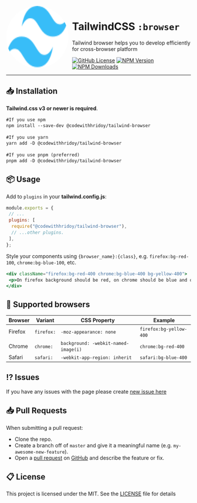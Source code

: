 <img width="170" height="170" style="float: left; margin: 0 10px 0 0; border-radius: 50%;" alt="Tailwindcss logo" src="https://raw.githubusercontent.com/IgorKowalczyk/is-browser/main/src/images/logo.svg">

# TailwindCSS `:browser`

Tailwind browser helps you to develop efficiently for cross-browser platform

[![GitHub License](https://img.shields.io/github/license/codewithhridoy/advanced-js?color=%2334D058&logo=github&style=flat-square&label=License)](https://github.com/codewithhridoy/advanced-js/blob/master/LICENSE)
[![NPM Version](https://img.shields.io/npm/v/codewithhridoy/advanced-js/latest.svg?logo=npm&logoColor=fff&style=flat-square&color=%2334D058)](https://npmjs.com/package/@codewithhridoy/tailwind-browser) [![NPM Downloads](https://img.shields.io/npm/dw/@codewithhridoy/tailwind-browser?logo=npm&logoColor=fff&style=flat-square&color=%2334D058&label=Downloads)](https://npmjs.com/package/@codewithhridoy/tailwind-browser)

---

## 📥 Installation

**Tailwind.css v3 or newer is required**.

```
#If you use npm
npm install --save-dev @codewithhridoy/tailwind-browser

#If you use yarn
yarn add -D @codewithhridoy/tailwind-browser

#If you use pnpm (preferred)
pnpm add -D @codewithhridoy/tailwind-browser
```

## 📦 Usage

Add to `plugins` in your **tailwind.config.js**:

```js
module.exports = {
 // ...
 plugins: [
  require("@codewithhridoy/tailwind-browser"),
  // ...other plugins.
 ],
};
```

Style your components using `{browser_name}:{class}`, e.g. `firefox:bg-red-100`, `chrome:bg-blue-100`, etc.

```jsx
<div className="firefox:bg-red-400 chrome:bg-blue-400 bg-yellow-400">
 <p>On firefox background should be red, on chrome should be blue and on other browsers it should be yellow</p>
</div>
```

## 🔐 Supported browsers

| Browser | Variant    | CSS Property                         | Example                 |
| ------- | ---------- | ------------------------------------ | ----------------------- |
| Firefox | `firefox:` | `-moz-appearance: none`              | `firefox:bg-yellow-400` |
| Chrome  | `chrome:`  | `background: -webkit-named-image(i)` | `chrome:bg-red-400`     |
| Safari  | `safari:`  | `-webkit-app-region: inherit`        | `safari:bg-blue-400`    |

## ⁉️ Issues

If you have any issues with the page please create [new issue here](https://github.com/codewithhridoy/advanced-js/issues)

## 📥 Pull Requests

When submitting a pull request:

- Clone the repo.
- Create a branch off of `master` and give it a meaningful name (e.g. `my-awesome-new-feature`).
- Open a [pull request](https://github.com/codewithhridoy/advanced-js/pulls) on [GitHub](https://github.com) and describe the feature or fix.

## 📋 License

This project is licensed under the MIT. See the [LICENSE](https://github.com/codewithhridoy/advanced-js/blob/master/LICENSE) file for details
